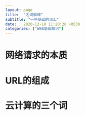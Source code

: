 ```yaml
---
layout: page
title:  "名词解释"
subtitle: "一些基础的词汇"
date:   2020-12-18 11:20:20 +0530
categories: ["WEB基础知识"]
---
```


# 网络请求的本质

# URL的组成

# 云计算的三个词